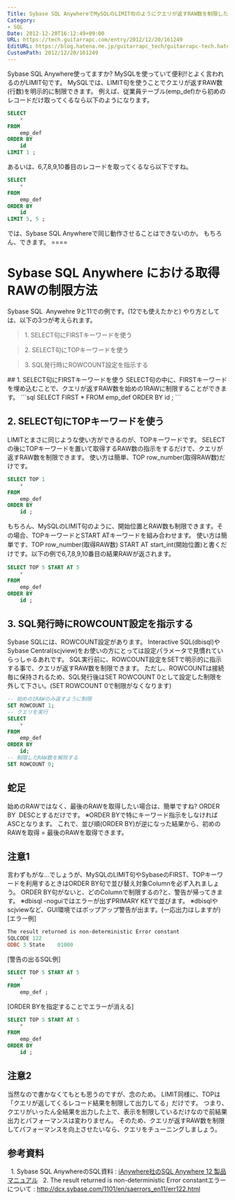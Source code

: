 ```yaml
---
Title: Sybase SQL AnywhereでMySQLのLIMIT句のようにクエリが返すRAW数を制限したい
Category:
- SQL
Date: 2012-12-20T16:12:49+09:00
URL: https://tech.guitarrapc.com/entry/2012/12/20/161249
EditURL: https://blog.hatena.ne.jp/guitarrapc_tech/guitarrapc-tech.hatenablog.com/atom/entry/11696248318757676031
CustomPath: 2012/12/20/161249
---
```


Sybase SQL Anywhere使ってますか? MySQLを使っていて便利!!とよく言われるのがLIMIT句です。 MySQLでは、LIMIT句を使うことでクエリが返すRAW数(行数)を明示的に制限できます。
例えば、従業員テーブル(emp_def)から初めのレコードだけ取ってくるなら以下のようになります。
```sql
SELECT
	*
FROM
	emp_def
ORDER BY
	id
LIMIT 1 ;
```

あるいは、6,7,8,9,10番目のレコードを取ってくるなら以下ですね。
```sql
SELECT
	*
FROM
	emp_def
ORDER BY
	id
LIMIT 5, 5 ;
```

では、Sybase SQL Anywhereで同じ動作させることはできないのか。 もちろん、できます。 ====
# Sybase SQL Anywhere における取得RAWの制限方法
Sybase SQL  Anywehre 9と11での例です。(12でも使えたかと) やり方としては、以下の3つが考えられます。
<blockquote>1. SELECT句にFIRSTキーワードを使う</blockquote>
<blockquote>2. SELECT句にTOPキーワードを使う</blockquote>
<blockquote>3. SQL発行時にROWCOUNT設定を指示する</blockquote>
## 1. SELECT句にFIRSTキーワードを使う
SELECT句の中に、FIRSTキーワードを埋め込むことで、クエリが返すRAW数を始めの1RAWに制限することができます。
```sql
SELECT FIRST
	*
FROM
	emp_def
ORDER BY
	id ;
```

## 2. SELECT句にTOPキーワードを使う
LIMITとまさに同じような使い方ができるのが、TOPキーワードです。
SELECTの後にTOPキーワードを置いて取得するRAW数の指示をするだけで、クエリが返すRAW数を制限できます。
使い方は簡単、TOP row_number(取得RAW数)だけです。
```sql
SELECT TOP 1
	*
FROM
	emp_def
ORDER BY
	id ;
```

もちろん、MySQLのLIMIT句のように、開始位置とRAW数も制限できます。<span style="line-height: 1.5;">その場合、TOPキーワードとSTART ATキーワードを組み合わせます。
使い方は簡単です、TOP row_number(取得RAW数) START AT start_int(開始位置)と書くだけです。以下の例で6,7,8,9,10番目の結果RAWが返されます。
```sql
SELECT TOP 5 START AT 5
	*
FROM
	emp_def
ORDER BY
	id ;
```

## 3. SQL発行時にROWCOUNT設定を指示する
Sybase SQLには、ROWCOUNT設定があります。
Interactive SQL(dbisql)やSybase Central(scjview)をお使いの方にとっては設定パラメータで見慣れていらっしゃるあれです。
SQL実行前に、ROWCOUNT設定をSETで明示的に指示する事で、クエリが返すRAW数を制限できます。
ただし、ROWCOUNTは接続毎に保持されるため、SQL発行後はSET ROWCOUNT 0として設定した制限を外して下さい。(SET ROWCOUNT 0で制限がなくなります)
```sql
-- 始めの1RAWのみ返すように制限
SET ROWCOUNT 1;
-- クエリを実行
SELECT
	*
FROM
	emp_def
ORDER BY
	id;
-- 制限したRAW数を解除する
SET ROWCOUNT 0;
```

## 蛇足
始めのRAWではなく、最後のRAWを取得したい場合は、簡単ですね? ORDER BY  DESCとするだけです。
※ORDER BYで特にキーワード指示をしなければASCとなります。 これで、並び順(ORDER BY)が逆になった結果から、初めのRAWを取得 = 最後のRAWを取得できます。
## 注意1
言わずもがな…でしょうが、MySQLのLIMIT句やSybaseのFIRST、TOPキーワードを利用するときはORDER BY句で並び替え対象Columnを必ず入れましょう。
ORDER BY句がないと、どのColumnで制限するの?と、警告が帰ってきます。
※dbisql -noguiではエラーが出ずPRIMARY KEYで並びます。
※dbisqlやscjviewなど、GUI環境ではポップアップ警告が出ます。(一応出力はしますが) [エラー例]
```ps1
The result returned is non-deterministic Error constant
SQLCODE	122
ODBC 3 State	01000
```

[警告の出るSQL例]
```sql
SELECT TOP 5 START AT 5
	*
FROM
	emp_def ;
```

[ORDER BYを指定することでエラーが消える]
```sql
SELECT TOP 5 START AT 5
	*
FROM
	emp_def
ORDER BY
	id ;
```

## 注意2
当然なので書かなくてもとも思うのですが、念のため。
LIMIT同様に、TOPは「クエリが返してくるレコード結果を制限して出力してる」だけです。 つまり、クエリがいったん全結果を出力した上で、表示を制限しているだけなので前結果出力とパフォーマンスは変わりません。
そのため、クエリが返すRAW数を制限してパフォーマンスを向上させたいなら、クエリをチューニングしましょう。
## 参考資料
  1. Sybase SQL AnywhereのSQL資料 : <a href="http://www.ianywhere.jp/developers/product_manuals/sqlanywhere/1201/index.html">iAnywhere社のSQL Anywhere 12 製品マニュアル</a>   2. The result returned is non-deterministic Error constantエラーについて : <a href="http://dcx.sybase.com/1101/en/saerrors_en11/err122.html">http://dcx.sybase.com/1101/en/saerrors_en11/err122.html</a>
